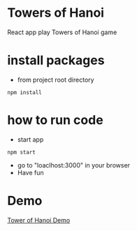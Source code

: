 # Towers of Hanoi 
React app play Towers of Hanoi game
# install packages
- from project root directory
```
npm install
```

# how to run code
 - start app
 ```
 npm start
 ```
 - go to "loaclhost:3000" in your browser
 - Have fun

# Demo
[Tower of Hanoi Demo](https://drive.google.com/file/d/1fOtkQNJJev2d7DcZ0h00Xmnw6u-CdeWO/view?usp=sharing)
